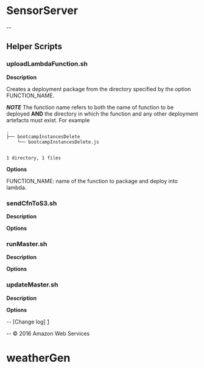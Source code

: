 # SensorServer
--

## Helper Scripts

### uploadLambdaFunction.sh 

**Description**

Creates a deployment package from the directory specified by the option FUNCTION_NAME. 

***NOTE*** The function name refers to both the name of function to be deployed **AND** the directory in which the function and any other deployment artefacts must exist. For example

```
.
├── bootcampInstancesDelete
    └── bootcampInstancesDelete.js


1 directory, 1 files
```

**Options**

FUNCTION_NAME: name of the function to package and deploy into lambda.

### sendCfnToS3.sh

**Description**

**Options**

### runMaster.sh

**Description**

**Options**

### updateMaster.sh

**Description**

**Options**

--
[Change log] [1] 

--
&copy; 2016 Amazon Web Services 

 [1]: CHANGELOG.md        "Changelog"
# weatherGen
